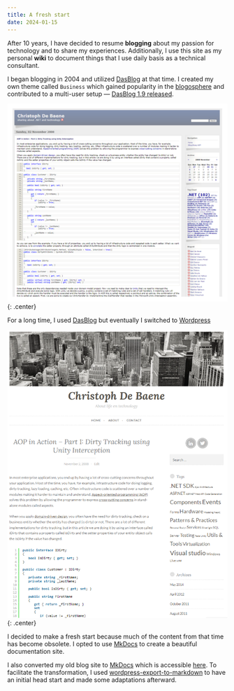 ```yaml
---
title: A fresh start
date: 2024-01-15
---
```


After 10 years, I have decided to resume **blogging** about my passion for technology and to share my experiences.
Additionally, I use this site as my personal **wiki** to document things that I use daily basis as a technical consultant.

<!-- more -->

I began blogging in 2004 and utilized [DasBlog](https://learn.microsoft.com/en-us/previous-versions/aa480016(v=msdn.10)) at that time. I created my own theme called `Business` which gained popularity in the [blogosphere](https://en.wikipedia.org/wiki/Blogosphere) and contributed to a multi-user setup — [DasBlog 1.9 released](https://christophdebaene.be/blog2004/dasblog-19-released/).

![](./assets/images/blog-dasblog.png){: .center}

For a long time, I used [DasBlog](https://learn.microsoft.com/en-us/previous-versions/aa480016(v=msdn.10)) but eventually I switched to [Wordpress](https://wordpress.com/)

![](./assets/images/blog-wordpress.png){: .center}

I decided to make a fresh start because much of the content from that time has become obsolete. I opted to use [MkDocs](https://squidfunk.github.io/mkdocs-material/) to create a beautiful documentation site.

I also converted my old blog site to [MkDocs](https://squidfunk.github.io/mkdocs-material/) which is accessible [here](https://christophdebaene.be/blog2004). To facilitate the transformation, I used [wordpress-export-to-markdown](https://github.com/lonekorean/wordpress-export-to-markdown) to have an initial head start and made some adaptations afterward.